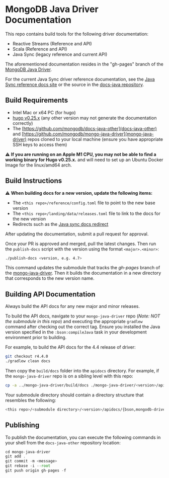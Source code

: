 # MongoDB Java Driver Documentation

This repo contains build tools for the following driver documentation:

- Reactive Streams (Reference and API)
- Scala (Reference and API)
- Java Sync (legacy reference and current API)

The aforementioned documentation resides in the "gh-pages" branch of
the [MongoDB Java Driver](https://github.com/mongodb/mongo-java-driver).

For the current Java Sync driver reference documentation, see the
[Java Sync reference docs site](https://www.mongodb.com/docs/drivers/java/sync)
or the source in the [docs-java repository](https://github.com/mongodb/docs-java).

## Build Requirements

- Intel Mac or x64 PC (for hugo)
- [hugo v0.25.x](https://github.com/gohugoio/hugo/releases/tag/v0.25.1) (any other version may not generate the documentation correctly)
- The [https://github.com/mongodb/docs-java-other](docs-java-other) and [https://github.com/mongodb/mongo-java-driver](mongo-java-driver) repos cloned to your local machine (ensure you have appropriate SSH keys to access them) 

:warning: **If you are running on an Apple M1 CPU, you may not be able to find a working binary for Hugo v0.25.x.** and will need to set up an Ubuntu Docker Image for the linux/amd64 arch.

## Build Instructions

:warning: **When building docs for a new version, update the following items:**
- The `<this repo>/reference/config.toml` file to point to the new base version
- The `<this repo>/landing/data/releases.toml` file to link to the docs for the new version
- Redirects such as the [Java sync docs redirect](https://github.com/mongodb/docs-java-other/pull/3/files#diff-0f1a8692163867f83ff7451f3018bae71d3d16dbee396abf03263784e5dda940)

After updating the documentation, submit a pull request for approval.

Once your PR is approved and merged, pull the latest changes.
Then run the `publish-docs` script with the version using the
format `<major>.<minor>`:

```sh
./publish-docs <version, e.g. 4.7>
```

This command updates the submodule that tracks the *gh-pages* branch
of the [mongo-java-driver](https://github.com/mongodb/mongo-java-driver).
Then it builds the documentation in a new directory that corresponds to the
new version name.

## Building API Documentation

Always build the API docs for any new major and minor releases.

To build the API docs, navigate to your `mongo-java-driver` repo 
(*Note: NOT the submodule in this repo*) and executing the appropriate `gradlew` command
after checking out the correct tag. Ensure you installed the Java version specified in the `:bson:compileJava` task in your development environment prior to building.

For example, to build the API docs for the 4.4 release of driver:

```sh
git checkout r4.4.0
./gradlew clean docs
```

Then copy the `build/docs` folder into the `apidocs` directory. For example,
if the `mongo-java-driver` repo is on a sibling level with this repo:

```sh
cp -a ../mongo-java-driver/build/docs ./mongo-java-driver/<version>/apidocs
```

Your submodule directory should contain a directory structure that resembles the following:

```sh
<this repo>/<submodule directory>/<version>/apidocs/{bson,mongodb-driver-core,mongodb-driver-sync,mongodb-driver-legacy, mongodb-driver-reactivestreams/}
```


## Publishing

To publish the documentation, you can execute the following commands in your shell from the `docs-java-other` repository location:

```js
cd mongo-java-driver
git add .
git commit -m <message>
git rebase -i --root
git push origin gh-pages -f
```
